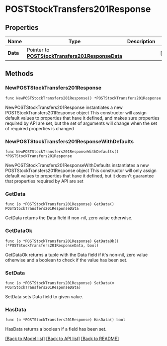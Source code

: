 # POSTStockTransfers201Response

## Properties

Name | Type | Description | Notes
------------ | ------------- | ------------- | -------------
**Data** | Pointer to [**POSTStockTransfers201ResponseData**](POSTStockTransfers201ResponseData.md) |  | [optional] 

## Methods

### NewPOSTStockTransfers201Response

`func NewPOSTStockTransfers201Response() *POSTStockTransfers201Response`

NewPOSTStockTransfers201Response instantiates a new POSTStockTransfers201Response object
This constructor will assign default values to properties that have it defined,
and makes sure properties required by API are set, but the set of arguments
will change when the set of required properties is changed

### NewPOSTStockTransfers201ResponseWithDefaults

`func NewPOSTStockTransfers201ResponseWithDefaults() *POSTStockTransfers201Response`

NewPOSTStockTransfers201ResponseWithDefaults instantiates a new POSTStockTransfers201Response object
This constructor will only assign default values to properties that have it defined,
but it doesn't guarantee that properties required by API are set

### GetData

`func (o *POSTStockTransfers201Response) GetData() POSTStockTransfers201ResponseData`

GetData returns the Data field if non-nil, zero value otherwise.

### GetDataOk

`func (o *POSTStockTransfers201Response) GetDataOk() (*POSTStockTransfers201ResponseData, bool)`

GetDataOk returns a tuple with the Data field if it's non-nil, zero value otherwise
and a boolean to check if the value has been set.

### SetData

`func (o *POSTStockTransfers201Response) SetData(v POSTStockTransfers201ResponseData)`

SetData sets Data field to given value.

### HasData

`func (o *POSTStockTransfers201Response) HasData() bool`

HasData returns a boolean if a field has been set.


[[Back to Model list]](../README.md#documentation-for-models) [[Back to API list]](../README.md#documentation-for-api-endpoints) [[Back to README]](../README.md)


